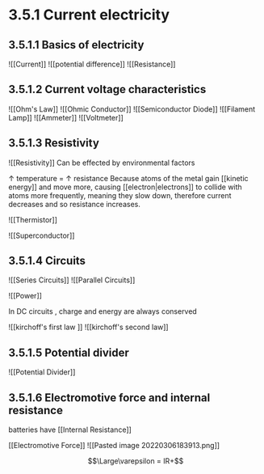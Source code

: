 # 3.5.1 Current electricity

## 3.5.1.1 Basics of electricity
![[Current]]
![[potential difference]]
![[Resistance]]

## 3.5.1.2 Current voltage characteristics
![[Ohm's Law]]
![[Ohmic Conductor]]
![[Semiconductor Diode]]
![[Filament Lamp]]
![[Ammeter]]
![[Voltmeter]]

## 3.5.1.3 Resistivity
![[Resistivity]]
Can be effected by environmental factors

$\uparrow$ temperature = $\uparrow$ resistance
Because atoms of the metal gain [[kinetic energy]] and move more, causing [[electron|electrons]] to collide with atoms more frequently, meaning they slow down, therefore current decreases and so resistance increases.

![[Thermistor]]

![[Superconductor]]

## 3.5.1.4 Circuits
![[Series Circuits]]
![[Parallel Circuits]]

![[Power]]

In DC circuits , charge and energy are always conserved

![[kirchoff's first law ]]
![[kirchoff's second law]]

## 3.5.1.5 Potential divider
![[Potential Divider]]

## 3.5.1.6 Electromotive force and internal resistance

batteries have [[Internal Resistance]]

[[Electromotive Force]]
![[Pasted image 20220306183913.png]]

$$\Large\varepsilon = IR+$$
